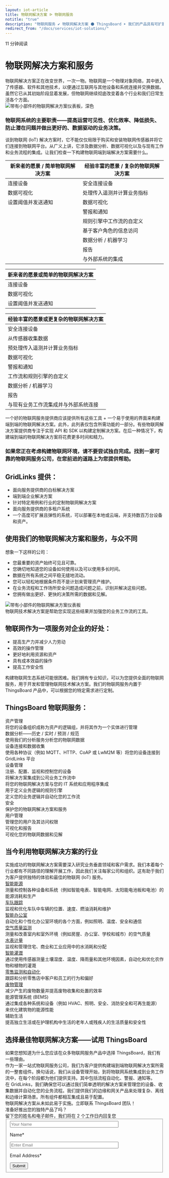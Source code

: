 ```yaml
---
layout: iot-article
title: 物联网解决方案 ᐉ 物联网服务
notitle: "true"
description: "物联网服务 ✔ 物联网解决方案 ⚫ ThingsBoard ➤ 我们的产品具有可扩展性 ✔ 容错性 ✔ 性能，因此您永远不会丢失数据"
redirect_from: "/docs/services/iot-solutions/"
---
```

<section class="hero light-text"></section>
<div id="header-block" class="block-wrapper wrapper-main-color">
    <div class="block-content">
        <div class="text-wrapper">
            <span class="read-info">11 分钟阅读</span>
            <h1>物联网解决方案和服务</h1>
            <div class="text-content">物联网解决方案正在改变世界，一次一物。物联网是一个物理对象网络，其中嵌入了传感器、软件和其他技术，以便通过互联网与其他设备和系统连接并交换数据。虽然它已从其初始阶段显着发展，但物联网继续彻底改变着各个行业和我们日常生活各个方面。</div>
        </div>
        <img class="image" srcset="/images/iot-articles/iot-solutions-1_1090x710.png 1090w, /images/iot-articles/iot-solutions-1_2180x1420.png 2180w" sizes="(max-width: 1920px) 1090px, (min-width: 1921px) 2180px" src="/images/iot-articles/iot-solutions-1_1090x710.png" alt="带有小部件的物联网解决方案仪表板，深色"/>
        <div class="text-wrapper">
            <h3>物联网系统的主要职责——提高运营可见性、优化效率、降低损失、防止潜在问题并做出更好的、数据驱动的业务决策。</h3>
            <div class="text-content">谈到物联网 (IoT) 解决方案时，它不能仅仅局限于购买和安装物联网传感器并将它们连接到物联网平台。从广义上讲，它涉及数据分析、数据可视化以及与现有工作和业务流程的集成。让我们检查一下构建物联网端到端解决方案需要什么。</div>
        </div>
        <table class="comparison-table desktop-table">
            <thead>
                <tr>
                    <th><span class="column-header">新来者的愿景 / 简单物联网解决方案</span></th>
                    <th><span class="column-header">经验丰富的愿景 / 复杂的物联网解决方案</span></th>
                </tr>
            </thead>
            <tbody>
                <tr>
                    <td>连接设备</td>
                    <td>安全连接设备</td>
                </tr>
                <tr>
                    <td>数据可视化</td>
                    <td>处理传入遥测并计算业务指标</td>
                </tr>
                <tr>
                    <td>设置阈值并发送通知</td>
                    <td>数据可视化</td>
                </tr>
                <tr>
                    <td></td>
                    <td>警报和通知</td>
                </tr>
                <tr>
                    <td></td>
                    <td>规则引擎中工作流的自定义</td>
                </tr>
                <tr>
                    <td></td>
                    <td>基于客户角色的信息访问</td>
                </tr>
                <tr>
                    <td></td>
                    <td>数据分析 / 机器学习</td>
                </tr>
                <tr>
                    <td></td>
                    <td>报告</td>
                </tr>
                <tr>
                    <td></td>
                    <td>与外部系统的集成</td>
                </tr>
            </tbody>
        </table>
        <table class="comparison-table mobile-table first-child">
            <thead>
                <tr>
                    <th><span class="column-header">新来者的愿景或简单的物联网解决方案</span></th>
                </tr>
            </thead>
            <tbody>
                <tr>
                    <td>连接设备</td>
                </tr>
                <tr>
                    <td>数据可视化</td>
                </tr>
                <tr>
                    <td>设置阈值并发送通知</td>
                </tr>
            </tbody>
        </table>
        <table class="comparison-table mobile-table">
            <thead>
                <tr>
                    <th><span class="column-header">经验丰富的愿景或更复杂的物联网解决方案</span></th>
                </tr>
            </thead>
            <tbody>
                <tr>
                    <td>安全连接设备</td>
                </tr>
                <tr>
                    <td>从传感器收集数据</td>
                </tr>
                <tr>
                    <td>预处理传入遥测并计算业务指标</td>
                </tr>
                <tr>
                    <td>数据可视化</td>
                </tr>
                <tr>
                    <td>警报和通知</td>
                </tr>
                <tr>
                    <td>工作流和规则引擎的自定义</td>
                </tr>
                <tr>
                    <td>数据分析 / 机器学习</td>
                </tr>
                <tr>
                    <td>报告</td>
                </tr>
                <tr>
                    <td>与现有业务工作流集成并与外部系统连接</td>
                </tr>
            </tbody>
        </table>
        <div class="text-wrapper">
            <div class="text-content">一个好的物联网服务提供商应该提供所有这些工具 + 一个易于使用的界面来构建端到端的物联网解决方案。此外，此列表仅包含所需功能的一部分。有些物联网解决方案提供商专注于实现 API 和 SDK 以构建定制解决方案。在后一种情况下，构建端到端的物联网解决方案将花费更多时间和精力。</div>
            <h3>如果您正在考虑构建物联网环境，请不要尝试独自完成。找到一家可靠的物联网服务公司，在您前进的道路上为您提供帮助。</h3>
            <h2>GridLinks 提供：</h2>
            <ul id="list-tb-offers" class="list">
                <li>面向服务提供商的白标解决方案</li>
                <li>端到端企业解决方案</li>
                <li>针对特定用例和行业的定制物联网解决方案</li>
                <li>面向服务提供商的多租户系统</li>
                <li>一个高度可扩展且弹性的系统，可以部署在本地或云端，并支持数百万台设备和资产。</li>
            </ul>
            <h2>使用我们的物联网解决方案和服务，与众不同</h2>
            <span class="sub-title">想象一下这样的公司：</span>
            <ul class="list">
                <li>您最重要的资产始终可见且可靠。</li>
                <li>您确切地知道您的设备如何使用以及可以使用多长时间。</li>
                <li>数据在所有系统之间平稳无缝地流动。</li>
                <li>您可以轻松地根据条件而不是计划来管理资产维护。</li>
                <li>在业务流程和工作场所安全问题造成问题之前，识别并解决这些问题。</li>
                <li>您拥有做出更好、更快的决策所需的数据和见解。</li>
            </ul>
        </div>
        <img class="image" srcset="/images/iot-articles/iot-solutions-2_1090x686.png 1090w, /images/iot-articles/iot-solutions-2_2180x1372.png 2180w" sizes="(max-width: 1920px) 1090px, (min-width: 1921px) 2180px" src="/images/iot-articles/iot-solutions-2_1090x686.png" alt="带有小部件的物联网解决方案仪表板"/>
        <div class="text-wrapper">
            <span id="sub-title-iot-solutions-2" class="sub-title">物联网技术解决方案是帮助您实现这些结果并加强您的业务工作流的工具。</span>
            <h2>物联网作为一项服务对企业的好处：</h2>
            <ul class="list">
                <li>提高生产力并减少人力劳动</li>
                <li>高效的操作管理</li>
                <li>更好地利用资源和资产</li>
                <li>具有成本效益的操作</li>
                <li>提高工作安全性</li>
            </ul>
            <div class="text-content">构建物联网生态系统可能很困难。我们拥有专业知识，可以为您提供全面的物联网服务，用于开发和管理物联网技术解决方案。我们的物联网服务内置于 ThingsBoard 产品中，可以根据您的特定需求进行定制。</div>
        </div>
        <div class="definitions-block">
            <h2 class="center-text">ThingsBoard 物联网服务：</h2>
            <div class="definitions-list">
                <div class="definitions-list-item">
                    <div class="term">资产管理</div>
                    <div class="definition">将您的设备组织成称为资产的逻辑组，并将其作为一个实体进行管理</div>
                </div>
                <div class="definitions-list-item">
                    <div class="term">数据分析——历史 / 实时 / 预测 / 规范</div>
                    <div class="definition">使用我们的分析服务分析您的物联网数据</div>
                </div>
                <div class="definitions-list-item">
                    <div class="term">设备连接和数据收集</div>
                    <div class="definition">使用各种协议（例如 MQTT、HTTP、CoAP 或 LwM2M 等）将您的设备连接到 GridLinks 平台</div>
                </div>
                <div class="definitions-list-item">
                    <div class="term">设备管理</div>
                    <div class="definition">注册、配置、监视和控制您的设备</div>
                </div>
                <div class="definitions-list-item">
                    <div class="term">将解决方案集成到公司业务工作流中</div>
                    <div class="definition">将您的物联网解决方案与您的 IT 系统和应用程序集成</div>
                </div>
                <div class="definitions-list-item">
                    <div class="term">用于定义业务逻辑的规则引擎</div>
                    <div class="definition">定义您的业务逻辑并自动化您的工作流</div>
                </div>
                <div class="definitions-list-item">
                    <div class="term">安全</div>
                    <div class="definition">保护您的物联网解决方案和服务</div>
                </div>
                <div class="definitions-list-item">
                    <div class="term">用户管理</div>
                    <div class="definition">管理您的用户及其访问权限</div>
                </div>
                <div class="definitions-list-item">
                    <div class="term">可视化和报告</div>
                    <div class="definition">可视化您的物联网数据和见解</div>
                </div>
            </div>
        </div>
        <div class="text-wrapper">
            <h2 class="center-text">当今利用物联网解决方案的行业</h2>
            <div class="text-content">实施成功的物联网解决方案需要深入研究业务垂直领域和客户需求。我们本着每个行业都有不同路径的理解开展工作，因此我们关注每家公司和组织。这有助于我们为客户提供独特的体验和最佳的物联网 (IoT) 服务。</div>
        </div>
    </div>
</div>
<div id="details-block" class="block-wrapper wrapper-accent-color">
    <div class="block-content">
        <div class="detail">
            <div class="detail-name"><a class="header-link" href="/smart-energy/">智能能源</a></div>
            <div class="detail-description">测量和控制各种设备和系统（例如智能电表、智能电网、太阳能电池板和电池）的能源消耗和生产</div>
        </div>
        <div class="detail">
            <div class="detail-name"><a class="header-link" href="/fleet-tracking/">车队跟踪</a></div>
            <div class="detail-description">监视和优化车队中车辆的位置、速度、燃油消耗和维护</div>
        </div>
        <div class="detail">
            <div class="detail-name"><a class="header-link" href="/use-cases/smart-office/">智能办公室</a></div>
            <div class="detail-description">自动化和个性化办公室环境的各个方面，例如照明、温度、安全和通信</div>
        </div>
        <div class="detail">
            <div class="detail-name"><a class="header-link" href="/use-cases/air-quality-monitoring/">空气质量监测</a></div>
            <div class="detail-description">测量和改善室内和室外环境（例如房屋、办公室、学校和城市）的空气质量</div>
        </div>
        <div class="detail">
            <div class="detail-name"><a class="header-link" href="/use-cases/water-metering/">水表计量</a></div>
            <div class="detail-description">监视和管理住宅、商业和工业应用中的水消耗和分配</div>
        </div>
        <div class="detail">
            <div class="detail-name"><a class="header-link" href="/use-cases/smart-irrigation/">智能灌溉</a></div>
            <div class="detail-description">通过使用传感器测量土壤湿度、温度、降雨量和其他环境因素，自动化和优化农作物和植物的灌溉</div>
        </div>
        <div class="detail"> 
            <div class="detail-name"><a class="header-link" href="/use-cases/smart-retail/">零售监测和自动化</a></div>
            <div class="detail-description">跟踪和分析零售店中客户和员工的行为和偏好</div>
        </div>
        <div class="detail">
            <div class="detail-name"><a class="header-link" href="/use-cases/waste-management/">废物管理</a></div>
            <div class="detail-description">减少产生的废物数量并提高废物收集和处置的效率</div>
        </div>
        <div class="detail">
            <div class="detail-name">能源管理系统 (BEMS)</div>
            <div class="detail-description">通过集成各种系统和设备（例如 HVAC、照明、安全、消防安全和可再生能源）来优化建筑物的能源性能</div>
        </div>
        <div class="detail">
            <div class="detail-name">辅助生活</div>
            <div class="detail-description">提高独立生活或在护理机构中生活的老年人或残疾人的生活质量和安全性</div>
        </div>
    </div>
</div>
<div class="block-wrapper wrapper-main-color">
    <div class="block-content">
        <div class="text-wrapper">
            <h2 class="center-text">选择最佳物联网解决方案——试用 ThingsBoard</h2>
            <div class="text-content small-margin">如果您想知道为什么您应该在众多物联网服务产品中选择 ThingsBoard，我们有一些理由。</div>
            <div class="text-content medium-margin">作为一家一站式物联网服务公司，我们为客户提供构建端到端物联网解决方案所需的一整套组件。换句话说，我们从设备管理开始，到将物联网系统集成到业务工作流中，在每个阶段都为他们提供支持。其中包括流程自动化、警报、通知等。</div>
            <div class="text-content medium-margin">在 GridLinks，我们确保您可以通过我们简单透明的解决方案来管理您的设备、收集数据并自动化您的业务流程。我们提供我们的边缘和网关产品来处理复杂、离线和边缘计算场景。所有组件都相互集成且易于配置。</div>
            <div class="text-content">物联网解决方案从未如此易于实施。立即联系 ThingsBoard 团队！</div>
        </div>
    </div>
</div>
<div id="contact-us" class="block-wrapper wrapper-main-color">
    <div class="block-content">
        <div class="contact-us-content">
            <div class="info">
                <div class="title">准备好推出您的独特产品了吗？</div>
                <div class="text">留下您的姓名和电子邮件，我们将在 2 个工作日内回复您</div>
            </div>
            <form id="contact-form" class="contact-form" method="post" onsubmit="return validateContactForm(this)">
                <fieldset>
                    <div class="form-section">
                        <div class="form-element">
                            <label for="name">
                                <input id="name" class="contact-us-form-control" value="" placeholder="Your Name" name="name" type="text" size="40" maxlength="50">
                                <p>Name*</p>
                            </label>
                        </div>
                        <div class="form-element">
                            <label for="email">
                                <input id="email" class="contact-us-form-control" value="" placeholder="Enter Email" name="email" type="email" size="40" maxlength="80">
                                <p>Email Address*</p>
                            </label>
                        </div>
                    </div>
                    <div class="submit-button-container">
                        <input class="contact-us-button" value="Submit" type="submit">
                    </div>
                </fieldset>
            </form>
        </div>
    </div>

</div>